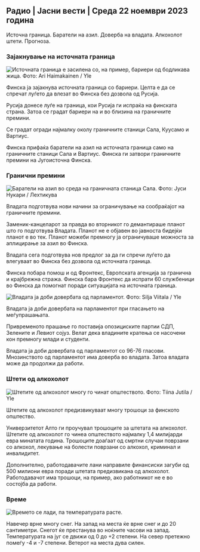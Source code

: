 ## Радио \| Јасни вести \| Среда 22 ноември 2023 година

Источна граница. Баратели на азил. Доверба на владата. Алкохолот штети. Прогноза.

### Зајакнување на источната граница

![Источната граница е засилена со, на пример, бариери од бодликава жица. Фото: Ari Haimakainen / Yle](https://images.cdn.yle.fi/image/upload/c_crop,h_3078,w_5472,x_0,y_157/ar_1.777777777777777,c_fill,g_501,w0pr.q_auto:eco/f_auto/fl_lossy/v1700489748/39-1203622655b691ed016a)

Финска ја зајакнува источната граница со бариери. Целта е да се спречат луѓето да влезат во Финска без дозвола од Русија.

Русија донесе луѓе на граница, кои Русија ги испраќа на финската страна. Затоа се градат бариери на и во близина на граничните премини.

Се градат огради најмалку околу граничните станици Сала, Куусамо и Вартиус.

Финска прифаќа баратели на азил на источната граница само на граничните станици Сала и Вартиус. Финска ги затвори граничните премини на Југоисточна Финска.

### Гранични премини

![Баратели на азил во среда на граничната станица Сала. Фото: Јуси Нукари / Лехтикува](https://images.cdn.yle.fi/image/upload/c_crop,h_2879,w_5119,x_0,y_429/ar_1.777777777777777,c_fill,g_501,0d_1q_auto:eco/f_auto/fl_lossy/v1700655653/39-1204918655df1f3cef50)

Владата подготвува нови начини за ограничување на сообраќајот на граничните премини.

Заменик-канцеларот за правда во вторникот го демантираше планот што го подготвува Владата. Планот не е објавен во јавноста бидејќи планот е во тек. Планот можеби премногу ја ограничуваше можноста за аплицирање за азил во Финска.

Владата сега подготвува нов предлог за да ги спречи луѓето да влегуваат во Финска без дозвола од источната граница.

Финска побара помош и од Фронтекс, Европската агенција за гранична и крајбрежна стража. Финска бара Фронтекс да испрати 60 службеници во Финска да помогнат поради ситуацијата на источната граница.

![Владата ја доби довербата од парламентот. Фото: Silja Viitala / Yle](https://images.cdn.yle.fi/image/upload/c_crop,h_2241,w_3983,x_0,y_325/ar_1.7777777777777777,c_fill,g_faces,h_pr_1205q_auto:eco/f_auto/fl_lossy/v1696934704/39-118409465252a7d6dc9d)

Владата ја доби довербата на парламентот при гласањето на меѓупрашањата.

Привременото прашање го поставија опозициските партии СДП, Зелените и Левиот сојуз. Велат дека владините кратења се насочени кон премногу млади и студенти.

Владата ја доби довербата од парламентот со 96-76 гласови. Мнозинството од парламентот има доверба во владата. Затоа владата може да продолжи да работи.

### Штети од алкохолот

![Штетите од алкохолот многу го чинат општеството. Фото: Tiina Jutila / Yle](https://images.cdn.yle.fi/image/upload/c_crop,h_2944,w_5235,x_0,y_312/ar_1.7777777777777777,c_fill,g_faces,h_pr_120.q_auto:eco/f_auto/fl_lossy/v1700406169/39-1203003655a1febe291f)

Штетите од алкохолот предизвикуваат многу трошоци за финското општество.

Универзитетот Алто ги проучувал трошоците за штетата на алкохолот. Штетите од алкохолот го чинеа општеството најмалку 1,4 милијарди евра минатата година. Трошоците доаѓаат од смртни случаи поврзани со алкохол, лекување на болести поврзани со алкохол, криминал и инвалидитет.

Дополнително, работодавачите лани направиле финансиски загуби од 500 милиони евра поради штетата предизвикана од алкохолот. Работодавачот има трошоци, на пример, ако работникот не е во состојба да работи.

### Време

![Времето се лади, па температурата расте.](https://images.cdn.yle.fi/image/upload/c_crop,h_1080,w_1919,x_0,y_0/ar_1.777777777777777,c_fill,g_50,w_1/dpr_1.0/q_auto:eco/f_auto/fl_lossy/v1700671048/39-1205140655e2e229bced)

Навечер врне многу снег. На запад на места ќе врне снег и до 20 сантиметри. Снегот ќе престанува во ноќните часови на запад. Температурата на југ се движи од 0 до +2 степени. На север претежно помеѓу -4 и -7 степени. Ветерот на места дува силен.